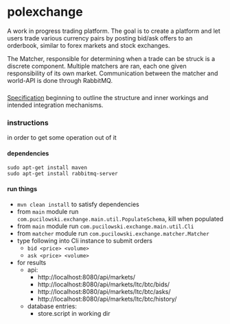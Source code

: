 polexchange
===========

A work in progress trading platform. The goal is to create a platform and let users trade various currency pairs by
posting bid/ask offers to an orderbook, similar to forex markets and stock exchanges.

The Matcher, responsible for determining when a trade can be struck is a discrete component. Multiple matchers are ran, each one given responsibility of its own market. Communication between the matcher and world-API is done through RabbitMQ.

###

[Specification](https://github.com/Pucilowski/polexchange/blob/master/doc/spec.md) beginning to outline the structure and inner workings and intended integration mechanisms.

### instructions

in order to get some operation out of it

#### dependencies

```
sudo apt-get install maven
sudo apt-get install rabbitmq-server
```

#### run things

* `mvn clean install` to satisfy dependencies
* from `main` module run `com.pucilowski.exchange.main.util.PopulateSchema`, kill when populated
* from `main` module run `com.pucilowski.exchange.main.util.Cli`
* from `matcher` module run `com.pucilowski.exchange.matcher.Matcher`
* type following into Cli instance to submit orders
	* `bid <price> <volume>`
	* `ask <price> <volume>`
* for results
    * api:
        * http://localhost:8080/api/markets/
        * http://localhost:8080/api/markets/ltc/btc/bids/
        * http://localhost:8080/api/markets/ltc/btc/asks/
        * http://localhost:8080/api/markets/ltc/btc/history/
    * database entries:
        * store.script in working dir
